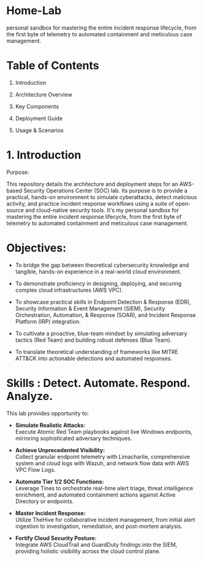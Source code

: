 # Home-Lab
personal sandbox for mastering the entire incident response lifecycle, from the first byte of telemetry to automated containment and meticulous case management.

# Table of Contents
1. Introduction

2. Architecture Overview

3. Key Components

4. Deployment Guide

5. Usage & Scenarios

# 1. Introduction 

Purpose:     

This repository details the architecture and deployment steps for an AWS-based Security Operations Center (SOC) lab. Its purpose is to provide a practical, hands-on environment to simulate cyberattacks, detect malicious activity, and practice incident response workflows using a suite of open-source and cloud-native security tools. It's my personal sandbox for mastering the entire incident response lifecycle, from the first byte of telemetry to automated containment and meticulous case management. 

# Objectives:  

- To bridge the gap between theoretical cybersecurity knowledge and tangible, hands-on experience in a real-world cloud environment.

- To demonstrate proficiency in designing, deploying, and securing complex cloud infrastructures (AWS VPC).

- To showcase practical skills in Endpoint Detection & Response (EDR), Security Information & Event Management (SIEM), Security Orchestration, Automation, & Response (SOAR), and Incident Response Platform (IRP) integration.

- To cultivate a proactive, blue-team mindset by simulating adversary tactics (Red Team) and building robust defenses (Blue Team).

- To translate theoretical understanding of frameworks like MITRE ATT&CK into actionable detections and automated responses.

# Skills : Detect. Automate. Respond. Analyze.
This lab provides opportunity to:

- **Simulate Realistic Attacks:**       
 Execute Atomic Red Team playbooks against live Windows endpoints, mirroring sophisticated adversary techniques.

- **Achieve Unprecedented Visibility:**       
 Collect granular endpoint telemetry with Limacharlie, comprehensive system and cloud logs with Wazuh, and network flow data with AWS VPC Flow Logs.

- **Automate Tier 1/2 SOC Functions:**      
 Leverage Tines to orchestrate real-time alert triage, threat intelligence enrichment, and automated containment actions against Active Directory or endpoints.

- **Master Incident Response:**       
 Utilize TheHive for collaborative incident management, from initial alert ingestion to investigation, remediation, and post-mortem analysis.

- **Fortify Cloud Security Posture:**       
 Integrate AWS CloudTrail and GuardDuty findings into the SIEM, providing holistic visibility across the cloud control plane.

